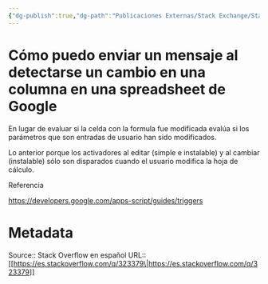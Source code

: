 ```yaml
---
{"dg-publish":true,"dg-path":"Publicaciones Externas/Stack Exchange/Stack Overflow en español/es.stackoverflow.com-323379.md","permalink":"/publicaciones-externas/stack-exchange/stack-overflow-en-espanol/es-stackoverflow-com-323379/","title":"Cómo puedo enviar un mensaje al detectarse un cambio en una columna en una spreadsheet de Google","hide":true,"noteIcon":"\"0\"","created":"2024-04-03T12:49:10.593-06:00","updated":"2024-04-05T16:43:56.492-06:00"}
---
```


# Cómo puedo enviar un mensaje al detectarse un cambio en una columna en una spreadsheet de Google

En lugar de evaluar si la celda con la formula fue modificada evalúa si los parámetros que son entradas de usuario han sido modificados.

Lo anterior porque los activadores al editar (simple e instalable) y al cambiar (instalable) sólo son disparados cuando el usuario modifica la hoja de cálculo.

Referencia

https://developers.google.com/apps-script/guides/triggers

# Metadata
Source:: Stack Overflow en español
URL:: [[https://es.stackoverflow.com/q/323379\|https://es.stackoverflow.com/q/323379]]

